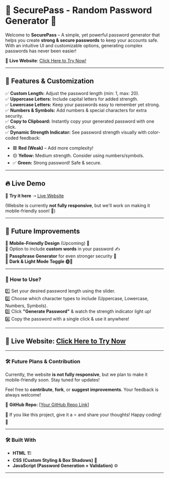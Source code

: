 # 🔐 **SecurePass - Random Password Generator** 🚀  

Welcome to **SecurePass** – A simple, yet powerful password generator that helps you create **strong & secure passwords** to keep your accounts safe. With an intuitive UI and customizable options, generating complex passwords has never been easier!  

🚀 **Live Website**: [Click Here to Try Now!]([#](https://zaheer0011.github.io/SecurePass/))  

---

## 🌟 Features & Customization  

✅ **Custom Length:** Adjust the password length (min: 1, max: 20).  
✅ **Uppercase Letters:** Include capital letters for added strength.  
✅ **Lowercase Letters:** Keep your passwords easy to remember yet strong.  
✅ **Numbers & Symbols:** Add numbers & special characters for extra security.  
✅ **Copy to Clipboard:** Instantly copy your generated password with one click.  
✅ **Dynamic Strength Indicator:** See password strength visually with color-coded feedback:
   - 🟥 **Red (Weak)** – Add more complexity!  
   - 🟡 **Yellow:** Medium strength. Consider using numbers/symbols.  
   - ✅ **Green:** Strong password! Safe & secure.  

---

## 🔥 Live Demo  

🚀 **Try it here** ➝ [Live Website](#)  

(Website is currently **not fully responsive**, but we'll work on making it mobile-friendly soon! 📱)  

---

## 📌 Future Improvements  
🔹 **Mobile-Friendly Design** (Upcoming) 📱  
🔹 Option to include **custom words** in your password ✍️  
🔹 **Passphrase Generator** for even stronger security 🔐  
🔹 **Dark & Light Mode Toggle 🌞🌙**  

---

### 🚀 How to Use?  
1️⃣ Set your desired password length using the slider.  
2️⃣ Choose which character types to include (Uppercase, Lowercase, Numbers, Symbols).  
3️⃣ Click **"Generate Password"** & watch the strength indicator light up!  
4️⃣ Copy the password with a single click & use it anywhere!  

---

## 📌 Live Website: **[Click Here to Try Now]([#](https://zaheer0011.github.io/SecurePass/))**  

---

### 🛠️ Future Plans & Contribution  
Currently, the website **is not fully responsive**, but we plan to make it mobile-friendly soon. Stay tuned for updates!  

Feel free to **contribute**, **fork**, or **suggest improvements**. Your feedback is always welcome!  

📌 **GitHub Repo:** [[Your GitHub Repo Link](https://github.com/ZAHEER0011/SecurePass)]  

🎉 If you like this project, give it a ⭐ and share your thoughts! Happy coding! 🚀  

---

### 🛠 Built With  
- **HTML** 🏗️  
- **CSS (Custom Styling & Box Shadows)** 🎨  
- **JavaScript (Password Generation + Validation)** ⚙️  

---
